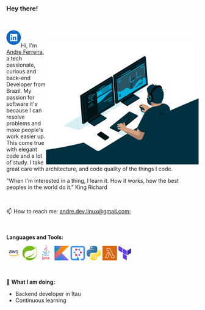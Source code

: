 ### Hey there!  
<!-- <img src="https://media.giphy.com/media/hvRJCLFzcasrR4ia7z/giphy.gif" width="10px" size> -->

<p>&nbsp;</p>

<a href="https://www.linkedin.com/in/andre-l-s-ferreira-86a77025/">
  <!-- <img align="left" alt="Andre's LinkedIN" width="22px" src="https://raw.githubusercontent.com/peterthehan/peterthehan/master/assets/linkedin.svg" /> -->
  <img align="left" alt="Andre's LinkedIN" height="38" src="https://raw.githubusercontent.com/andrelsf/andrelsf/main/.github/images/linkedin-icon.png">
</a>

<p>&nbsp;</p>

<img align="right" alt="GIF" src="code.gif?raw=true" width="400" height="320" />

Hi, I'm [Andre Ferreira](https://www.linkedin.com/in/andre-l-s-ferreira-86a77025), a tech passionate, curious and back-end Developer from Brazil. My passion for software it's because I can resolve problems and make people's work easier up. This come true with elegant code and a lot of study. I take great care with architecture, and code quality of the things I code.
<p>"When I'm interested in a thing, I learn it. How it works, how the best peoples in the world do it." King Richard</p>


<p>&nbsp;</p>

📫 How to reach me: [andre.dev.linux@gmail.com](https://mailto:andre.dev.linux@gmail.com);

<p>&nbsp;</p>

**Languages and Tools:**  
<p float="left">
<code><img height="38" src="https://raw.githubusercontent.com/andrelsf/andrelsf/main/.github/images/aws-amazon-web-services.png"></code>
<code><img height="38" src="https://raw.githubusercontent.com/andrelsf/andrelsf/main/.github/images/spring.png"></code>
<code><img height="38" src="https://raw.githubusercontent.com/andrelsf/andrelsf/main/.github/images/java.png"></code>
<code><img height="38" src="https://raw.githubusercontent.com/andrelsf/andrelsf/main/.github/images/kotlin.png"></code>
<code><img height="38" src="https://raw.githubusercontent.com/andrelsf/andrelsf/main/.github/images/quarkus.png"></code>
<code><img height="38" src="https://raw.githubusercontent.com/andrelsf/andrelsf/main/.github/images/python.png"></code>
<code><img height="38" src="https://raw.githubusercontent.com/andrelsf/andrelsf/main/.github/images/lambda.png"></code>
<code><img height="38" src="https://raw.githubusercontent.com/andrelsf/andrelsf/main/.github/images/terraform-icon.png"></code>
</p>


<p>&nbsp;</p>

🚧 **What I am doing:**

- Backend developer in Itau
- Continuous learning



